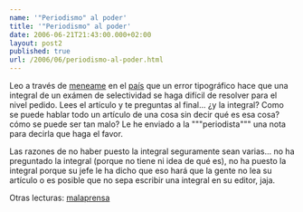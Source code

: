 ```yaml
---
name: '"Periodismo" al poder'
title: '"Periodismo" al poder'
date: 2006-06-21T21:43:00.000+02:00
layout: post2
published: true
url: /2006/06/periodismo-al-poder.html
---
```


Leo a través de [meneame](http://meneame.net/story/147-alumnos-contra-integral-maldita) en el [país](http://www.elpais.es/articulo/sociedad/147/alumnos/integral/maldita/elpporsoc/20060621elpepisoc_10/Tes/) que un error tipográfico hace que una integral de un exámen de selectividad se haga difícil de resolver para el nivel pedido. Lees el artículo y te preguntas al final... ¿y la integral? Como se puede hablar todo un artículo de una cosa sin decir qué es esa cosa? cómo se puede ser tan malo? Le he enviado a la """periodista""" una nota para decirla que haga el favor.  
  
Las razones de no haber puesto la integral seguramente sean varias... no ha preguntado la integral (porque no tiene ni idea de qué es), no ha puesto la integral porque su jefe le ha dicho que eso hará que la gente no lea su artículo o es posible que no sepa escribir una integral en su editor, jaja.  
  
Otras lecturas: [malaprensa](http://www.malaprensa.com/)